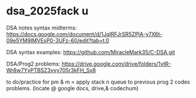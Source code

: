 # dsa_2025fack u

DSA notes syntax midterms: https://docs.google.com/document/d/1JqlRFJrSR5ZPlA-y7X6t-09e5YM9IMVEsP0-3UFz-60/edit?tab=t.0

DSA syntax examples: https://github.com/MiracleMark35/C-DSA.git

DSA/Prog2 problems: https://drive.google.com/drive/folders/1vtR-Wr8w7YyPTBSZ3vvy705r3kFH_Sx8

to do/practice for pm & m = apply stack n queue to previous prog 2 codes problems.
(locate @ google docs, drive,& codechum)
